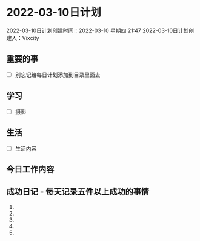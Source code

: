 # 2022-03-10日计划

2022-03-10日计划创建时间：2022-03-10 星期四  21:47
2022-03-10日计划创建人：Vixcity

## 重要的事
- [ ] 别忘记给每日计划添加到目录里面去

## 学习
- [ ] 摄影

## 生活
- [ ] 生活内容

## 今日工作内容

## 成功日记 - 每天记录五件以上成功的事情
1. 
2. 
3. 
4. 
5.  